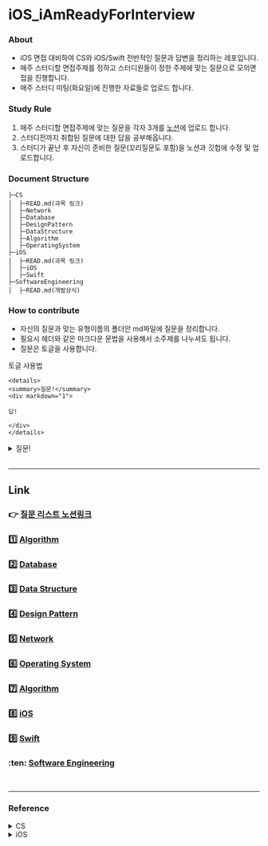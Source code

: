 # iOS_iAmReadyForInterview

### About
- iOS 면접 대비하여 CS와 iOS/Swift 전반적인 질문과 답변을 정리하는 레포입니다.
- 매주 스터디할 면접주제를 정하고 스터디원들이 정한 주제에 맞는 질문으로 모의면접을 진행합니다.
- 매주 스터디 미팅(화요일)에 진행한 자료들로 업로드 합니다. 

### Study Rule
1. 매주 스터디할 면접주제에 맞는 질문을 각자 3개를 [노션](https://www.notion.so/iOS_iAmReadyForInterview-b68e1a7178f84850b81f6f0260c56e75)에 업로드 합니다. 
2. 스터디전까지 취합된 질문에 대한 답을 공부해옵니다.
3. 스터디가 끝난 후 자신이 준비한 질문(꼬리질문도 포함)을 노션과 깃헙에 수정 및 업로드합니다.


###	Document Structure
```
├─CS
│  ├─READ.md(과목 링크)
│  ├─Network
│  ├─Database
│  ├─DesignPattern
│  ├─DataStructure
│  ├─Algorithm
│  ├─OperatingSystem
├─iOS
│  ├─READ.md(과목 링크)
│  ├─iOS
│  ├─Swift
├─SoftwareEngineering
│  ├─READ.md(개발상식)
```

### How to contribute
- 자신의 질문과 맞는 유형이름의 폴더안 md파일에 질문을 정리합니다.
- 필요시 헤더와 같은 마크다운 문법을 사용해서 소주제를 나누셔도 됩니다.
- 질문은 토글을 사용합니다.

토글 사용법
```
<details>
<summary>질문!</summary>
<div markdown="1">

답!

</div>
</details>
```

<details>
<summary>질문!</summary>
<div markdown="1">

답!

</div>
</details>

<br>
<hr>

## Link

### :point_right: [질문 리스트 노션링크](https://www.notion.so/iOS_iAmReadyForInterview-b68e1a7178f84850b81f6f0260c56e75)

### :one: [Algorithm](./CS/Algorithm/README.md)
### :two: [Database](./CS/Database/README.md)
### :three: [Data Structure](./CS/DataStructure/README.md)
### :four: [Design Pattern](./CS/DesignPattern/README.md)
### :five: [Network](./CS/Network/README.md)
### :six: [Operating System](./CS/OperatingSystem/README.md)
### :seven: [Algorithm](./CS/Algorithm/README.md)
### :eight: [iOS](./iOS/iOS/README.md)
### :nine: [Swift](./iOS/Swift/README.md)
### :ten: [Software Engineering](./SoftwareEngineering/README.md)

<br>
<hr>

### Reference
<details>
<summary>CS</summary>
<div markdown="1">

- https://mfamcs.netlify.app/docs/intro
- https://gyoogle.dev/blog/
- https://github.com/JaeYeopHan/Interview_Question_for_Beginner


</div>
</details>
<details>
<summary>iOS</summary>
<div markdown="1">

- https://github.com/JeaSungLEE/iOSInterviewquestions
- https://github.com/dev-yong/iOS-Programming-Reference#OOP
- https://github.com/giftbott/iOSDevLinks


</div>
</details>

